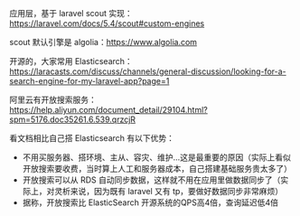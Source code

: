 应用层，基于 laravel scout 实现：https://laravel.com/docs/5.4/scout#custom-engines

scout 默认引擎是 algolia：https://www.algolia.com

开源的，大家常用 Elasticsearch：https://laracasts.com/discuss/channels/general-discussion/looking-for-a-search-engine-for-my-laravel-app?page=1

阿里云有开放搜索服务：https://help.aliyun.com/document_detail/29104.html?spm=5176.doc35261.6.539.qrzcjR

看文档相比自己搭 Elasticsearch 有以下优势：

- 不用买服务器、搭环境、主从、容灾、维护...这是最重要的原因（实际上看似开放搜索要收费，当时算上人工和服务器成本，自己搭建基础服务贵太多了）
- 开放搜索可以从 RDS 自动同步数据，这样就不用在应用里做数据同步了（实际上，对灵析来说，因为既有 laravel 又有 tp，要做好数据同步非常麻烦）
- 据称，开放搜索比 ElasticSearch 开源系统的QPS高4倍，查询延迟低4倍
